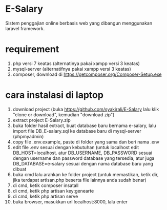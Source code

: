 # E-Salary
Sistem penggajian online berbasis web yang dibangun menggunakan laravel framework. 

# requirement
1. php versi 7 keatas (alternatinya pakai xampp versi 3 keatas)
2. mysql-server (alternatifnya pakai xampp versi 3 keatas)
3. composer, download di https://getcomposer.org/Composer-Setup.exe

# cara instalasi di laptop
1. download project (buka https://github.com/syakirali/E-Salary lalu klik "clone or download", kemudian "download zip")
2. extract project E-Salary.zip
3. buka folder hasil extract, buat database baru bernama e-salary, lalu import file DB_E-salary.sql ke database baru di mysql-server (phpmyadmin)
4. copy file .env.example, paste di folder yang sama dan beri nama .env
5. edit file .env sesuai dengan kebutuhan (untuk localhost edit DB_HOST=localhost. atur DB_USERNAME, DB_PASSWORD sesuai dengan username dan password database yang tersedia, atur juga DB_DATABASE=e-salary sesuai dengan nama database baru yang dibuat
6. buka cmd lalu arahkan ke folder project (untuk memastikan, ketik dir, jika terdapat artisan.php beserta file lainnya anda sudah benar)
7. di cmd, ketik composer insatall
8. di cmd, ketik php artisan key:genearte
9. di cmd, ketik php artisan serve
10. buka browser, masukkan url localhost:8000, lalu enter

